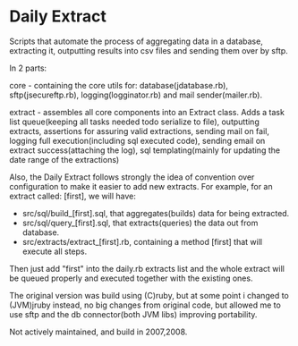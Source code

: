 
Daily Extract
=============

Scripts that automate the process of aggregating data in a database, extracting it, outputting results into csv files and sending them over by sftp.

In 2 parts:

core - containing the core utils for: database(jdatabase.rb), sftp(jsecureftp.rb), logging(logginator.rb) and mail sender(mailer.rb).

extract - assembles all core components into an Extract class. Adds a task list queue(keeping all tasks needed todo serialize to file), outputting extracts, assertions for assuring valid extractions, sending mail on fail, logging full execution(including sql executed code), sending email on extract success(attaching the log), sql templating(mainly for updating the date range of the extractions) 

Also, the Daily Extract follows strongly the idea of convention over configuration to make it easier to add new extracts. For example, for an extract called: [first], we will have:
 - src/sql/build_[first].sql, that aggregates(builds) data for being extracted.
 - src/sql/query_[first].sql, that extracts(queries) the data out from database.   
 - src/extracts/extract_[first].rb, containing a method [first] that will execute all steps.

Then just add "first" into the daily.rb extracts list and the whole extract will be queued properly and executed together with the existing ones.



The original version was build using (C)ruby, but at some point i changed to  (JVM)jruby instead, no big changes from original code, but allowed me to use sftp and the db connector(both JVM libs) improving portability.

Not actively maintained, and build in 2007,2008.